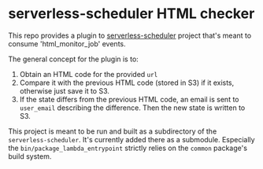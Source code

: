 # serverless-scheduler HTML checker
This repo provides a plugin to [serverless-scheduler](https://github.com/dezeroku/serverless-scheduler) project
that's meant to consume 'html_monitor_job' events.

The general concept for the plugin is to:
1. Obtain an HTML code for the provided `url`
2. Compare it with the previous HTML code (stored in S3) if it exists, otherwise just save it to S3.
3. If the state differs from the previous HTML code, an email is sent to `user_email` describing the difference.
   Then the new state is written to S3.


This project is meant to be run and built as a subdirectory of the `serverless-scheduler`.
It's currently added there as a submodule.
Especially the `bin/package_lambda_entrypoint` strictly relies on the `common` package's build system.
